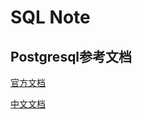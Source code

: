 # SQL Note

## Postgresql参考文档

[官方文档](https://postgres.cn/document)

[中文文档](https://github.com/postgres-cn/pgdoc-cn)
